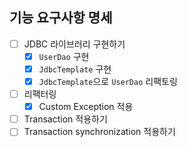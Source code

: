## 기능 요구사항 명세

- [ ] JDBC 라이브러리 구현하기
  - [X] `UserDao` 구현
  - [X] `JdbcTemplate` 구현
  - [X] `JdbcTemplate`으로 `UserDao` 리팩토링
- [ ] 리팩터링
  - [X] Custom Exception 적용
- [ ] Transaction 적용하기
- [ ] Transaction synchronization 적용하기